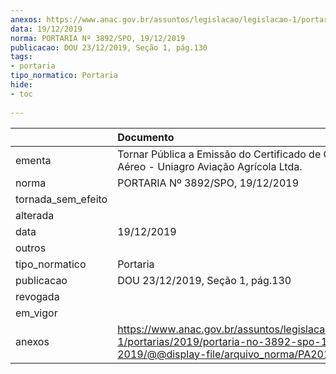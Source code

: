 ```yaml
---
anexos: https://www.anac.gov.br/assuntos/legislacao/legislacao-1/portarias/2019/portaria-no-3892-spo-19-12-2019/@@display-file/arquivo_norma/PA2019-3892.pdf
data: 19/12/2019
norma: PORTARIA Nº 3892/SPO, 19/12/2019
publicacao: DOU 23/12/2019, Seção 1, pág.130
tags:
- portaria
tipo_normatico: Portaria
hide: 
- toc 
 
---
```


|                    | Documento                                                                                                                                            |
|:-------------------|:-----------------------------------------------------------------------------------------------------------------------------------------------------|
| ementa             | Tornar Pública a Emissão do Certificado de Operador Aéreo - Uniagro Aviação Agrícola Ltda.                                                           |
| norma              | PORTARIA Nº 3892/SPO, 19/12/2019                                                                                                                     |
| tornada_sem_efeito |                                                                                                                                                      |
| alterada           |                                                                                                                                                      |
| data               | 19/12/2019                                                                                                                                           |
| outros             |                                                                                                                                                      |
| tipo_normatico     | Portaria                                                                                                                                             |
| publicacao         | DOU 23/12/2019, Seção 1, pág.130                                                                                                                     |
| revogada           |                                                                                                                                                      |
| em_vigor           |                                                                                                                                                      |
| anexos             | https://www.anac.gov.br/assuntos/legislacao/legislacao-1/portarias/2019/portaria-no-3892-spo-19-12-2019/@@display-file/arquivo_norma/PA2019-3892.pdf |